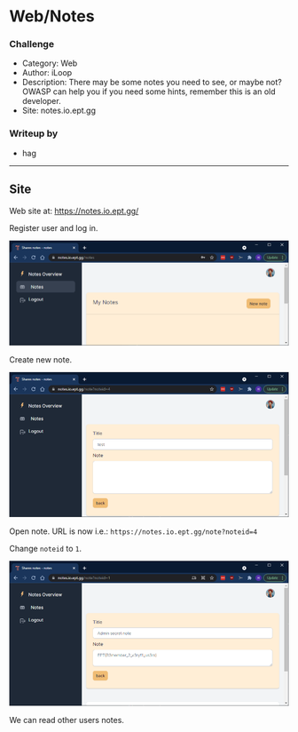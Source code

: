 # Web/Notes

### Challenge

- Category: Web
- Author: iLoop
- Description: There may be some notes you need to see, or maybe not? OWASP can help you if you need some hints, remember this is an old developer.
- Site: notes.io.ept.gg

### Writeup by
- hag

---

## Site

Web site at: https://notes.io.ept.gg/

Register user and log in. 

![](01.png "")

Create new note.

![](02.png "")

Open note. URL is now i.e.: `https://notes.io.ept.gg/note?noteid=4`

Change `noteid` to `1`.

![](03.png "")

We can read other users notes.
